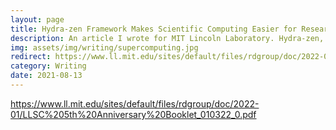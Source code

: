 ```yaml
---
layout: page
title: Hydra-zen Framework Makes Scientific Computing Easier for Researchers
description: An article I wrote for MIT Lincoln Laboratory. Hydra-zen, an open-source framework developed at the Laboratory, aims to make scientific computing, like the computing done with the Laboratory’s supercomputing resources, easier by simplifying the configuration and documentation process for experiments.
img: assets/img/writing/supercomputing.jpg
redirect: https://www.ll.mit.edu/sites/default/files/rdgroup/doc/2022-01/LLSC%205th%20Anniversary%20Booklet_010322_0.pdf
category: Writing
date: 2021-08-13
---
```


https://www.ll.mit.edu/sites/default/files/rdgroup/doc/2022-01/LLSC%205th%20Anniversary%20Booklet_010322_0.pdf
